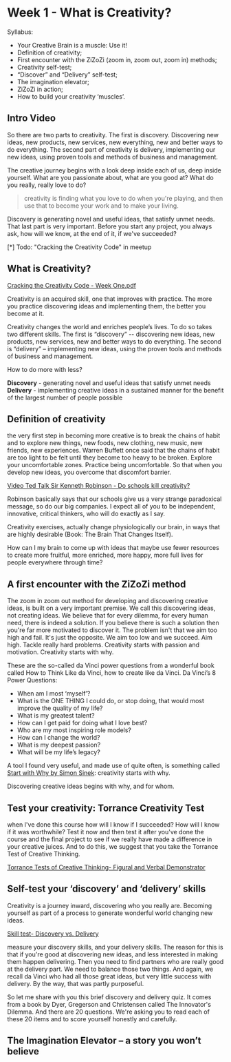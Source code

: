# Week 1 - What is Creativity?

Syllabus:
- Your Creative Brain is a muscle: Use it!
- Definition of creativity;
- First encounter with the ZiZoZi (zoom in, zoom out, zoom in) methods;
- Creativity self-test;
- “Discover” and “Delivery” self-test;
- The imagination elevator;
- ZiZoZi in action;
- How to build your creativity ‘muscles’.

## Intro Video
So there are two parts to creativity. The first is discovery. Discovering new ideas, new products, new services, new everything, new and better ways to do everything.
The second part of creativity is delivery, implementing our new ideas, using proven tools and methods of business and management.

The creative journey begins with a look deep inside each of us, deep inside yourself. What are you passionate about, what are you good at? What do you really, really love to do? 

> creativity is finding what you love to do when you're playing, and then use that to become your work and to make your living. 

Discovery is generating novel and useful ideas, that satisfy unmet needs. That last part is very important.
Before you start any project, you always ask, how will we know, at the end of it, if we've succeeded?

[*] Todo: "Cracking the Creativity Code" in meetup

## What is Creativity?

[Cracking the Creativity Code - Week One.pdf](./resources/w1_cracking-the-creativity-code.pdf)

Creativity is an acquired skill, one that improves with practice. The more you practice discovering ideas and implementing them, the better you become at it.

Creativity changes the world and enriches people’s lives. To do so takes two different skills.
The first is “discovery” -- discovering new ideas, new products, new services, new and better ways to do everything.
The second is “delivery” – implementing new ideas, using the proven tools and methods of 
business and management.

How to do more with less?

**Discovery** - generating novel and useful ideas that satisfy unmet needs
**Delivery** - implementing creative ideas in a sustained manner for the benefit of the largest number of people possible

## Definition of creativity
the very first step in becoming more creative is to break the chains of habit and to explore new things, new foods, new clothing, new music, new friends, new experiences. Warren Buffett once said that the chains of habit are too light to be felt until they become too heavy to be broken. Explore your uncomfortable zones. 
Practice being uncomfortable. So that when you develop new ideas, you overcome that discomfort barrier. 

[Video Ted Talk Sir Kenneth Robinson - Do schools kill creativity?](http://youtu.be/iG9CE55wbtY)

Robinson basically says that our schools give us a very strange paradoxical message, so do our big companies. I expect all of you to be independent, innovative, critical thinkers, who will do exactly as I say. 

Creativity exercises, actually change physiologically our brain, in ways that are highly desirable (Book: The Brain That Changes Itself). 

How can I my brain to come up with ideas that maybe use fewer resources to create more fruitful, more enriched, more happy, more full lives for people everywhere through time?

## A first encounter with the ZiZoZi method
The zoom in zoom out method for developing and discovering creative ideas, is built on a very important premise. We call this discovering ideas, not creating ideas. We believe that for every dilemma, for every human need, there is indeed a solution. 
If you believe there is such a solution then you're far more motivated to discover it. 
The problem isn't that we aim too high and fail. It's just the opposite. We aim too low and we succeed. Aim high. Tackle really hard problems. 
Creativity starts with passion and motivation. Creativity starts with why. 

These are the so-called da Vinci power questions from a wonderful book called How to Think Like da Vinci, how to create like da Vinci. Da Vinci’s 8 Power Questions:
- When am I most ‘myself’?
- What is the ONE THING I could do, or stop doing, that would most improve the quality of my life?
- What is my greatest talent?
- How can I get paid for doing what I love best?
- Who are my most inspiring role models?
- How can I change the world?
- What is my deepest passion?
- What will be my life’s legacy?

A tool I found very useful, and made use of quite often, is something called [Start with Why by Simon Sinek](https://www.youtube.com/watch?v=u4ZoJKF_VuA): creativity starts with why. 

Discovering creative ideas begins with why, and for whom.

## Test your creativity: Torrance Creativity Test
when I've done this course how will I know if I succeeded?
How will I know if it was worthwhile? 
Test it now and then test it after you've done the course and the final project to see if we really have made a difference in your creative juices. And to do this, we suggest that you take the Torrance Test of Creative Thinking.

[Torrance Tests of Creative Thinking- Figural and Verbal Demonstrator](./resources/w1_torrance-test.pdf)

## Self-test your ‘discovery’ and ‘delivery’ skills
Creativity is a journey inward, discovering who you really are. Becoming yourself as part of a process to generate wonderful world changing new ideas.

[Skill test- Discovery vs. Delivery](./resources/w1_discovery-vs-delivery.pdf)

measure your discovery skills, and your delivery skills. The reason for this is that if you're good at discovering new ideas, and less interested in making them happen delivering. Then you need to find partners who are really good at the delivery part.
We need to balance those two things. And again, we recall da Vinci who had all those great ideas, but very little success with delivery. By the way, that was partly purposeful.

So let me share with you this brief discovery and delivery quiz. It comes from a book by Dyer, Gregerson and Christensen called The Innovator's Dilemma. And there are 20 questions. We're asking you to read each of these 20 items and to score yourself honestly and carefully. 

## The Imagination Elevator – a story you won’t believe

